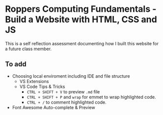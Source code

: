 # Roppers Computing Fundamentals - Build a Website with HTML, CSS and JS

This is a self reflection assessment documenting how I built this website for a future class member.

## To add
- Choosing local enviroment including IDE and file structure
    - VS Extensions
    - VS Code Tips & Tricks
        - `CTRL + SHIFT + V` to preview `.md` file
        - `CTRL + SHIFT + P` and `wrap` for emmet to wrap highlighted code.
        - `CTRL + /` to comment highlighted code.
- Font Awesome Auto-complete & Preview